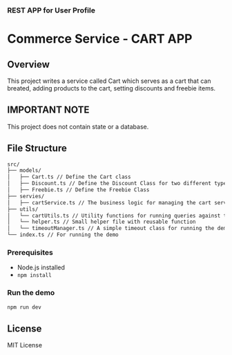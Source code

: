 ### REST APP for User Profile

# Commerce Service - CART APP

## Overview

This project writes a service called Cart which serves as a cart that can breated, adding products to the cart, setting discounts and freebie items.

## IMPORTANT NOTE

This project does not contain state or a database.

## File Structure

```bash
src/
├── models/
│   ├── Cart.ts // Define the Cart class
│   ├── Discount.ts // Define the Discount Class for two different types of discount
│   ├── Freebie.ts // Define the Freebie Class
├── servies/
│   ├── cartService.ts // The business logic for managing the cart service
├── utils/
│   └── cartUtils.ts // Utility functions for running queries against the cart
│   └── helper.ts // Small helper file with reusable function
│   └── timeoutManager.ts // A simple timeout class for running the demo so the display looks clean when running the demo
└── index.ts // For running the demo
```

### Prerequisites

- Node.js installed
- `npm install`

### Run the demo

```sh
npm run dev
```


## License

MIT License

